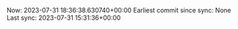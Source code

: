 Now: 2023-07-31 18:36:38.630740+00:00 Earliest commit since sync: None Last sync: 2023-07-31 15:31:36+00:00
